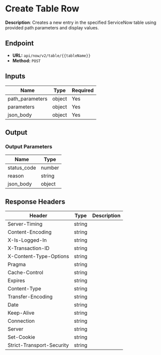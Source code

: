 # Create Table Row

**Description**: Creates a new entry in the specified ServiceNow table using provided path parameters and display values.

## Endpoint

- **URL:** `api/now/v2/table/{{tableName}}`
- **Method:** `POST`
## Inputs

| Name | Type | Required |
|------|------|----------|
| path_parameters | object | Yes |
| parameters | object | Yes |
| json_body | object | Yes |
## Output

### Output Parameters

| Name | Type |
|------|------|
| status_code | number |
| reason | string |
| json_body | object |
## Response Headers

| Header | Type | Description |
|--------|------|-------------|
| Server-Timing | string |  |
| Content-Encoding | string |  |
| X-Is-Logged-In | string |  |
| X-Transaction-ID | string |  |
| X-Content-Type-Options | string |  |
| Pragma | string |  |
| Cache-Control | string |  |
| Expires | string |  |
| Content-Type | string |  |
| Transfer-Encoding | string |  |
| Date | string |  |
| Keep-Alive | string |  |
| Connection | string |  |
| Server | string |  |
| Set-Cookie | string |  |
| Strict-Transport-Security | string |  |